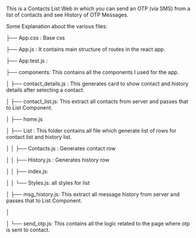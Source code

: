 This is a Contacts List Web in which you can send an OTP (via SMS) from a list of contacts and see History of OTP Messages. 

Some Explanation about the various files:


<p>├── App.css : Base css</p>
<p>├── App.js : It contains main structure of routes in the react app.</p>
<p>├── App.test.js :</p>
<p>├── components: This contains all the components I used for the app. </p>
<p>│ ├── contact_details.js : This generates card to show contact and history details after selecting a contact. </p>
<p>│ ├── contact_list.js: This extract all contacts from server and passes that to List Component.</p>
<p>│ ├── home.js</p>
<p>│ ├── List : This folder contains all file which generate list of rows for contact list and history list.</p>
<p>│ │ ├── Contacts.js : Generates contact row</p>
<p>│ │ ├── History.js : Generates history row</p>
<p>│ │ ├── index.js:</p>
<p>│ │ └── Styles.js: all styles for list</p>
<p>│ ├── msg_history.js: This extract all message history from server and passes that to List Component. </p>
<p>│</p>
<p>│ └── send_otp.js: This contains all the logic related to the page where otp is sent to contact.</p>
